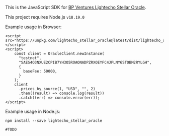 This is the JavaScript SDK for [BP Ventures Lightecho Stellar Oracle](https://github.com/bp-ventures/lightecho-stellar-oracle).

This project requires Node.js `v18.19.0`

Example usage in Browser:

```
<script src="https://unpkg.com/lightecho_stellar_oracle@latest/dist/lightecho_stellar_oracle.min.js"></script>
<script>
    const client = OracleClient.newInstance(
      "testnet",
      "SAES4O3NXUE2CPIB7YH3O5ROAONADPZRXOEYFC4JPLNY6STOBM2RYLGH",
      {
        baseFee: 50000,
      }
    );
    client
      .prices_by_source(1, "USD", "", 2)
      .then((result) => console.log(result))
      .catch((err) => console.error(err));
</script>
```

Example usage in Node.js:

```
npm install --save lightecho_stellar_oracle
```

```
#TODO
```

